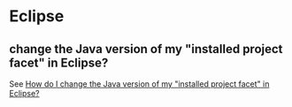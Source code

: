 # Eclipse
## change the Java version of my "installed project facet" in Eclipse?
See [How do I change the Java version of my "installed project facet" in Eclipse?](https://stackoverflow.com/questions/11130320/how-do-i-change-the-java-version-of-my-installed-project-facet-in-eclipse)
